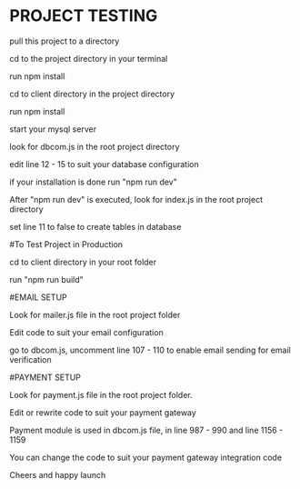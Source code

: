 # PROJECT TESTING
pull this project to a directory

cd to the project directory in your terminal

run npm install

cd to client directory in the project directory

run npm install

start your mysql server

look for dbcom.js in the root project directory

edit line 12 - 15 to suit your database configuration

if your installation is done run "npm run dev"

After "npm run dev" is executed, look for index.js in the root project directory

set line 11 to false to create tables in database

#To Test Project in Production

cd to client directory in your root folder

run "npm run build"

#EMAIL SETUP

Look for mailer.js file in the root project folder

Edit code to suit your email configuration

go to dbcom.js, uncomment line 107 - 110 to enable email sending for email verification

#PAYMENT SETUP

Look for payment.js file in the root project folder.

Edit or rewrite code to suit your payment gateway

Payment module is used in dbcom.js file, in line 987 - 990 and line 1156 - 1159

You can change the code to suit your payment gateway integration code

Cheers and happy launch
